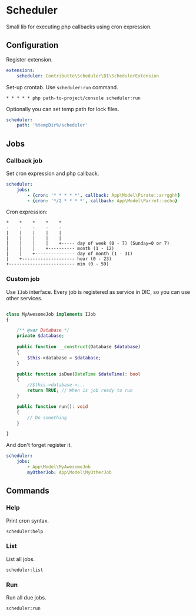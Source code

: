 # Scheduler

Small lib for executing php callbacks using cron expression.

## Configuration

Register extension.

```yaml
extensions:
    scheduler: Contributte\Scheduler\DI\SchedulerExtension
```

Set-up crontab. Use `scheduler:run` command.

```
* * * * * php path-to-project/console scheduler:run
```

Optionally you can set temp path for lock files.

```yaml
scheduler:
    path: '%tempDir%/scheduler'
```

## Jobs

### Callback job

Set cron expression and php callback.

```yaml
scheduler:
    jobs:
        - {cron: '* * * * *', callback: App\Model\Pirate::arrgghh}
        - {cron: '*/2 * * * *', callback: App\Model\Parrot::echo}
```

Cron expression:

    *    *    *    *    *
    -    -    -    -    -
    |    |    |    |    |
    |    |    |    |    |
    |    |    |    |    +----- day of week (0 - 7) (Sunday=0 or 7)
    |    |    |    +---------- month (1 - 12)
    |    |    +--------------- day of month (1 - 31)
    |    +-------------------- hour (0 - 23)
    +------------------------- min (0 - 59)

### Custom job

Use `IJob` interface. Every job is registered as service in DIC, so you can use other services.

```php

class MyAwesomeJob implements IJob
{

	/** @var Database */
	private $database;
	
	public function __construct(Database $database)
	{
		$this->database = $database;
	}

	public function isDue(DateTime $dateTime): bool
	{
		//$this->database->...
		return TRUE; // When is job ready to run
	}

	public function run(): void
	{
		// Do something
	}

}

```

And don't forget register it.

```yaml
scheduler:
    jobs:
        - App\Model\MyAwesomeJob
        myOtherJob: App\Model\MyOtherJob
```

## Commands

### Help

Print cron syntax.

```
scheduler:help
```

### List

List all jobs.

```
scheduler:list
```

### Run

Run all due jobs.

```
scheduler:run
```

